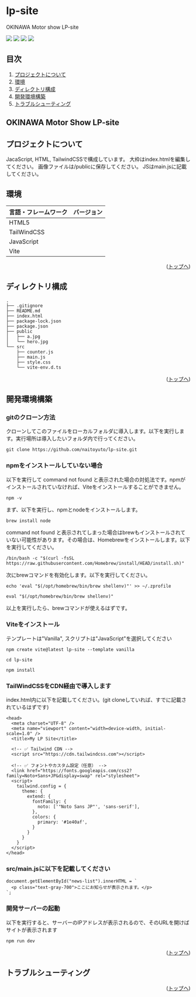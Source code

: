 # lp-site
OKINAWA Motor show LP-site

<div id="top"></div>

<!-- シールド一覧 -->
<p style="display: inline">
    <!-- フロントエンドのフレームワーク -->
    <img src="https://img.shields.io/badge/-TailwindCSS-000000.svg?logo=tailwindcss&style=for-the-badge">
    <img src="https://img.shields.io/badge/-Html5-E34F26.svg?logo=html5&style=plastic">
    <!-- バックエンドのフレームワーク -->
    <img src="https://img.shields.io/badge/-Javascript-F7DF1E.svg?logo=javascript&style=plastic">
    <!-- インフラ一覧 -->
    <img src="https://img.shields.io/badge/-Vite-p.svg?logo=Vite&style=plastic">
</p>

## 目次

1. [プロジェクトについて](#プロジェクトについて)
2. [環境](#環境)
3. [ディレクトリ構成](#ディレクトリ構成)
4. [開発環境構築](#開発環境構築)
5. [トラブルシューティング](#トラブルシューティング)

<!-- プロジェクト名 -->
## OKINAWA Motor Show LP-site

<!-- プロジェクトについて -->
## プロジェクトについて

JacaScript, HTML, TailwindCSSで構成しています。
大枠はindex.htmlを編集してください。
画像ファイルは/publicに保存してください。
JSはmain.jsに記載してください。

## 環境

| 言語・フレームワーク | バージョン |
| -------------------- | --------- |
| HTML5                |           |
| TailWindCSS          |           |
| JavaScript           |           |
| Vite                 |           |

<p align="right">(<a href="#top">トップへ</a>)</p>

## ディレクトリ構成

<!-- Treeコマンドを使ってディレクトリ構成を記載　-->

```
.
├── .gitignore
├── README.md
├── index.html
├── package-lock.json
├── package.json
├── public
│   ├── a.jpg
│   └── hero.jpg
└── src
    ├── counter.js
    ├── main.js
    ├── style.css
    └── vite-env.d.ts

```

<p align="right">(<a href="#top">トップへ</a>)</p>

## 開発環境構築

### gitのクローン方法
クローンしてこのファイルをローカルフォルダに導入します。以下を実行します。実行場所は導入したいフォルダ内で行ってください。
```
git clone https://github.com/naitoyuto/lp-site.git
```

### npmをインストールしていない場合
以下を実行して command not found と表示された場合の対処法です。npmがインストールされていなければ、Viteをインストールすることができません。
```
npm -v
```
まず、以下を実行し、npmとnodeをインストールします。
```
brew install node
```
command not found と表示されてしまった場合はbrewもインストールされていない可能性があります。その場合は、Homebrewをインストールします。以下を実行してください。
```
/bin/bash -c "$(curl -fsSL https://raw.githubusercontent.com/Homebrew/install/HEAD/install.sh)"
```
次にbrewコマンドを有効化します。以下を実行してください。
```
echo 'eval "$(/opt/homebrew/bin/brew shellenv)"' >> ~/.zprofile
```
```
eval "$(/opt/homebrew/bin/brew shellenv)"
```
以上を実行したら、brewコマンドが使えるはずです。


### Viteをインストール
テンプレートは"Vanilla", スクリプトは"JavaScript"を選択してください

```
npm create vite@latest lp-site --template vanilla
```
```
cd lp-site
```
```
npm install
```

### TailWindCSSをCDN経由で導入します
index.html内に以下を記載してください。(git cloneしていれば、すでに記載されているはずです)

```
<head>
  <meta charset="UTF-8" />
  <meta name="viewport" content="width=device-width, initial-scale=1.0" />
  <title>My LP Site</title>

  <!-- ✅ Tailwind CDN -->
  <script src="https://cdn.tailwindcss.com"></script>

  <!-- ✅ フォントやカスタム設定（任意） -->
  <link href="https://fonts.googleapis.com/css2?family=Noto+Sans+JP&display=swap" rel="stylesheet">
  <script>
    tailwind.config = {
      theme: {
        extend: {
          fontFamily: {
            noto: ['"Noto Sans JP"', 'sans-serif'],
          },
          colors: {
            primary: '#1e40af',
          }
        }
      }
    }
  </script>
</head>
```

### src/main.jsに以下を記載してください

```
document.getElementById("news-list").innerHTML = `
  <p class="text-gray-700">ここにお知らせが表示されます。</p>
`;
```

### 開発サーバーの起動
以下を実行すると、サーバーのIPアドレスが表示されるので、そのURLを開けばサイトが表示されます

```
npm run dev
```

<p align="right">(<a href="#top">トップへ</a>)</p>

## トラブルシューティング

<p align="right">(<a href="#top">トップへ</a>)</p>
